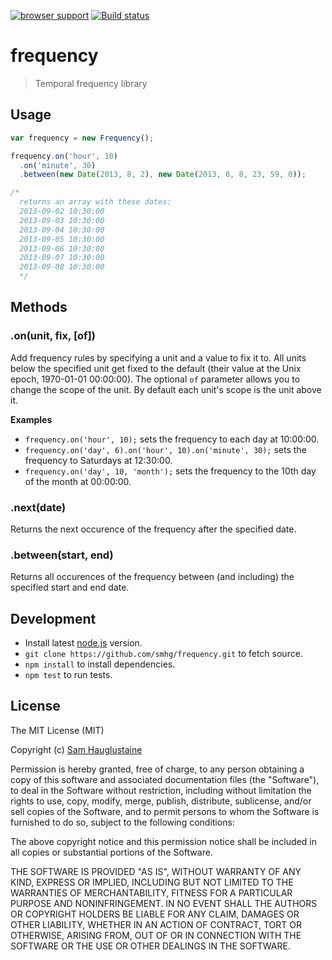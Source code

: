 [![browser support](https://ci.testling.com/smhg/frequency.png)](http://ci.testling.com/smhg/frequency) [![Build status](https://api.travis-ci.org/smhg/frequency.png)](https://travis-ci.org/smhg/frequency)

frequency
===========
> Temporal frequency library

## Usage
```javascript
var frequency = new Frequency();

frequency.on('hour', 10)
  .on('minute', 30)
  .between(new Date(2013, 8, 2), new Date(2013, 8, 8, 23, 59, 0));

/*
  returns an array with these dates:
  2013-09-02 10:30:00
  2013-09-03 10:30:00
  2013-09-04 10:30:00
  2013-09-05 10:30:00
  2013-09-06 10:30:00
  2013-09-07 10:30:00
  2013-09-08 10:30:00
  */
```

## Methods
### .on(unit, fix, [of])
Add frequency rules by specifying a unit and a value to fix it to.
All units below the specified unit get fixed to the default (their value at the Unix epoch, 1970-01-01 00:00:00).
The optional `of` parameter allows you to change the scope of the unit. By default each unit's scope is the unit above it.

**Examples**
* `frequency.on('hour', 10);` sets the frequency to each day at 10:00:00.
* `frequency.on('day', 6).on('hour', 10).on('minute', 30);` sets the frequency to Saturdays at 12:30:00.
* `frequency.on('day', 10, 'month');` sets the frequency to the 10th day of the month at 00:00:00.

### .next(date)
Returns the next occurence of the frequency after the specified date.

### .between(start, end)
Returns all occurences of the frequency between (and including) the specified start and end date.

## Development
* Install latest [node.js](http://nodejs.org/) version.
* `git clone https://github.com/smhg/frequency.git` to fetch source.
* `npm install` to install dependencies.
* `npm test` to run tests.

## License
The MIT License (MIT)

Copyright (c) [Sam Hauglustaine](https://github.com/smhg)

Permission is hereby granted, free of charge, to any person obtaining a copy of this software and associated documentation files (the "Software"), to deal in the Software without restriction, including without limitation the rights to use, copy, modify, merge, publish, distribute, sublicense, and/or sell copies of the Software, and to permit persons to whom the Software is furnished to do so, subject to the following conditions:

The above copyright notice and this permission notice shall be included in all copies or substantial portions of the Software.

THE SOFTWARE IS PROVIDED "AS IS", WITHOUT WARRANTY OF ANY KIND, EXPRESS OR IMPLIED, INCLUDING BUT NOT LIMITED TO THE WARRANTIES OF MERCHANTABILITY, FITNESS FOR A PARTICULAR PURPOSE AND NONINFRINGEMENT. IN NO EVENT SHALL THE AUTHORS OR COPYRIGHT HOLDERS BE LIABLE FOR ANY CLAIM, DAMAGES OR OTHER LIABILITY, WHETHER IN AN ACTION OF CONTRACT, TORT OR OTHERWISE, ARISING FROM, OUT OF OR IN CONNECTION WITH THE SOFTWARE OR THE USE OR OTHER DEALINGS IN THE SOFTWARE.
